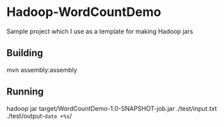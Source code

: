 Hadoop-WordCountDemo
====================

Sample project which I use as a template for making Hadoop jars

Building
--------

mvn assembly:assembly

Running
-------

hadoop jar target/WordCountDemo-1.0-SNAPSHOT-job.jar ./test/input.txt ./test/output-`date +%s`/